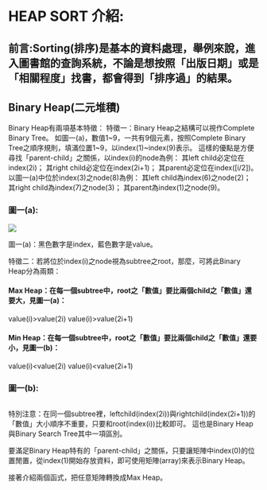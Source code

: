 # HEAP SORT 介紹:
## 前言:Sorting(排序)是基本的資料處理，舉例來說，進入圖書館的查詢系統，不論是想按照「出版日期」或是「相關程度」找書，都會得到「排序過」的結果。
## Binary Heap(二元堆積)

Binary Heap有兩項基本特徵：
特徵一：Binary Heap之結構可以視作Complete Binary Tree。
如圖一(a)，數值1~9，一共有9個元素，按照Complete Binary Tree之順序規則，填滿位置1~9，以index(1)~index(9)表示。
這樣的優點是方便尋找「parent-child」之關係，以index(i)的node為例：
其left child必定位在index(2i)；
其right child必定位在index(2i+1)；
其parent必定位在index([i/2])。
以圖一(a)中位於index(3)之node(8)為例：
其left child為index(6)之node(2)；
其right child為index(7)之node(3)；
其parent為index(1)之node(9)。
### 圖一(a):
![](https://github.com/Teresakao0421/teresa/blob/master/heap%20sort/圖片/圖1(a).png)

圖一(a)：黑色數字是index，藍色數字是value。

特徵二：若將位於index(i)之node視為subtree之root，那麼，可將此Binary Heap分為兩類：

#### Max Heap：在每一個subtree中，root之「數值」要比兩個child之「數值」還要大，見圖一(a)：

value(i)>value(2i)
value(i)>value(2i+1)

#### Min Heap：在每一個subtree中，root之「數值」要比兩個child之「數值」還要小，見圖一(b)：

value(i)<value(2i)
value(i)<value(2i+1)

### 圖一(b):
![]()

特別注意：在同一個subtree裡，leftchild(index(2i))與rightchild(index(2i+1))的「數值」大小順序不重要，只要和root(index(i))比較即可。
這也是Binary Heap與Binary Search Tree其中一項區別。

要滿足Binary Heap特有的「parent-child」之關係，只要讓矩陣中index(0)的位置閒置，從index(1)開始存放資料，即可使用矩陣(array)來表示Binary Heap。

接著介紹兩個函式，把任意矩陣轉換成Max Heap。

